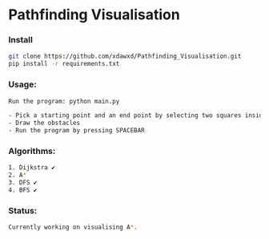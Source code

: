 # Pathfinding Visualisation

### Install

```bash
git clone https://github.com/xdawxd/Pathfinding_Visualisation.git
pip install -r requirements.txt
```

### Usage:

```bash
Run the program: python main.py

- Pick a starting point and an end point by selecting two squares inside the grid
- Draw the obstacles
- Run the program by pressing SPACEBAR
```

### Algorithms:

```bash
1. Dijkstra ✔
2. A*
3. DFS ✔
4. BFS ✔
```

### Status:

```bash
Currently working on visualising A*.
```
